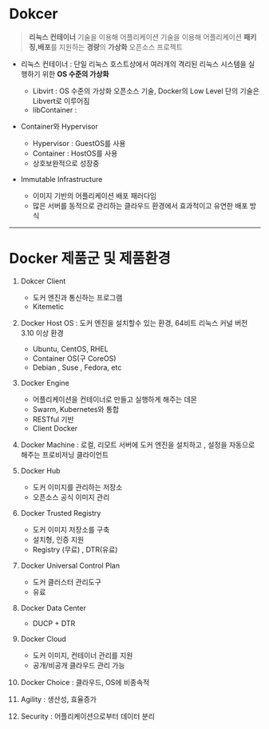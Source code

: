# Dokcer

> **리눅스 컨테이너** 기술을 이용해 어플리케이션 기술을 이용해 어플리케이션 **패키징,배포**를 지원하는 **경량**의 **가상화** 오픈소스 프로젝트

- 리눅스 컨테이너 : 단일 리눅스 호스트상에서 여러개의 격리된 리눅스 시스템을 실행하기 위한 **OS 수준의 가상화**
    - Libvirt : OS 수준의 가상화 오픈소스 기술, Docker의 Low Level 단의 기술은 Libvert로 이루어짐
    - libContainer :  

- Container와 Hypervisor 
    - Hypervisor : GuestOS를 사용
    - Container : HostOS를 사용
    - 상호보완적으로 성장중
    
- Immutable Infrastructure 
    - 이미지 기반의 어플리케이션 배포 패러다임
    - 많은 서버를 동적으로 관리하는 클라우드 환경에서 효과적이고 유연한 배포 방식
    

---

# Docker 제품군 및 제품환경

1. Dokcer Client
    - 도커 엔진과 통신하는 프로그램
    - Kitemetic
    
2. Docker Host OS : 도커 엔진을 설치할수 있는 환경, 64비트 리눅스 커널 버전 3.10 이상 환경
    - Ubuntu, CentOS, RHEL
    - Container OS(구 CoreOS)
    - Debian , Suse , Fedora, etc
    
3. Docker Engine 
    - 어플리케이션을 컨테이너로 만들고 실행하게 해주는 데몬
    - Swarm, Kubernetes와 통합 
    - RESTful 기반
    - Client Docker 
    
4. Docker Machine : 로컬, 리모트 서버에 도커 엔진을 설치하고 , 설정을 자동으로 해주는 프로비저닝 클라이언트 

5. Docker Hub 
    - 도커 이미지를 관리하는 저장소
    - 오픈소스 공식 이미지 관리

6. Docker Trusted Registry
    - 도커 이미지 저장소를 구축
    - 설치형, 인증 지원
    - Registry (무료) , DTR(유료)
    
7. Docker Universal Control Plan 
    - 도커 클러스터 관리도구
    - 유료 
    
8. Docker Data Center 
    - DUCP + DTR
    
9. Docker Cloud 
    - 도커 이미지, 컨테이너 관리를 지원
    - 공개/비공개  클라우드 관리 가능
    
10. Docker Choice : 클라우드, OS에 비종속적
11. Agility : 생산성, 효율증가
12. Security : 어플리케이션으로부터 데이터 분리

    
    